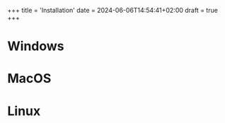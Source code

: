 +++
title = 'Installation'
date = 2024-06-06T14:54:41+02:00
draft = true
+++

# Windows
# MacOS
# Linux
